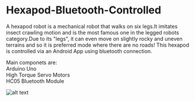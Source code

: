 # Hexapod-Bluetooth-Controlled
A hexapod robot is a mechanical robot that walks on six legs.It imitates insect crawling motion and is the most famous one in the legged robots category.Due to its "legs", it can even move on slightly rocky and uneven terrains and so it is preferred mode where there are no roads!
This hexapod is controlled via an Android App using bluetooth connection.

Main componets are:\
Arduino Uno\
High Torque Servo Motors\
HC05 Bluetooth Module

![alt text](https://github.com/thesauravkarmakar/Hexapod-Bluetooth-Controlled-/blob/master/IMG_20191224_145534.jpg)
